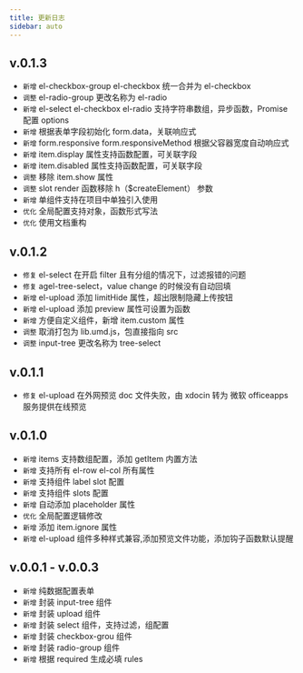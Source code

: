 ```yaml
---
title: 更新日志
sidebar: auto
---
```


## v.0.1.3
- `新增` el-checkbox-group el-checkbox 统一合并为 el-checkbox
- `调整` el-radio-group 更改名称为 el-radio
- `新增` el-select el-checkbox el-radio 支持字符串数组，异步函数，Promise 配置 options
- `新增` 根据表单字段初始化 form.data，关联响应式
- `新增` form.responsive  form.responsiveMethod 根据父容器宽度自动响应式
- `新增` item.display  属性支持函数配置，可关联字段
- `新增` item.disabled 属性支持函数配置，可关联字段
- `调整` 移除 item.show 属性
- `调整` slot render 函数移除 h（$createElement） 参数
- `新增` 单组件支持在项目中单独引入使用
- `优化` 全局配置支持对象，函数形式写法
- `优化` 使用文档重构

## v.0.1.2
- `修复` el-select 在开启 filter 且有分组的情况下，过滤报错的问题
- `修复` agel-tree-select，value change 的时候没有自动回填
- `新增` el-upload 添加 limitHide 属性，超出限制隐藏上传按钮
- `新增` el-upload 添加 preview 属性可设置为函数
- `新增` 方便自定义组件，新增 item.custom 属性
- `调整` 取消打包为 lib.umd.js，包直接指向 src
- `调整` input-tree 更改名称为 tree-select

## v.0.1.1
- `修复` el-upload 在外网预览 doc 文件失败，由 xdocin 转为 微软 officeapps 服务提供在线预览

## v.0.1.0
- `新增` items 支持数组配置，添加 getItem 内置方法
- `新增` 支持所有 el-row el-col 所有属性
- `新增` 支持组件 label slot 配置 
- `新增` 支持组件 slots 配置 
- `新增` 自动添加 placeholder 属性
- `优化` 全局配置逻辑修改
- `新增` 添加 item.ignore 属性
- `新增` el-upload 组件多种样式兼容,添加预览文件功能，添加钩子函数默认提醒


## v.0.0.1 - v.0.0.3
- `新增` 纯数据配置表单
- `新增` 封装 input-tree 组件
- `新增` 封装 upload 组件
- `新增` 封装 select 组件，支持过滤，组配置
- `新增` 封装 checkbox-grou 组件
- `新增` 封装 radio-group 组件
- `新增` 根据 required 生成必填 rules